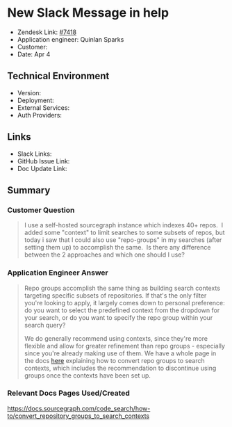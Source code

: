 
# New Slack Message in help <!-- Ticket Title  Hint: include keywords to make it searchable -->

- Zendesk Link: [#7418](https://sourcegraph.zendesk.com/agent/tickets/7418)
- Application engineer: Quinlan Sparks
- Customer: <!-- Redact if this contains personally identifying information -->
- Date: Apr 4

<!-- Data populated from integration, speak to Ben Gordon or Michael Bali if not working -->
<!-- During Internal team trial, fill missing data manually (we are waiting for all data to sync) -->

## Technical Environment
- Version: 
- Deployment:
- External Services:
- Auth Providers:


## Links
<!-- Data for application engineer manual entry -->
- Slack Links:
- GitHub Issue Link:
- Doc Update Link:

## Summary
### Customer Question
> I use a self-hosted sourcegraph instance which indexes 40+ repos.  I added some "context" to limit searches to some subsets of repos, but today i saw that I could also use "repo-groups" in my searches (after setting them up) to accomplish the same.  Is there any difference between the 2 approaches and which one should I use?


### Application Engineer Answer
> Repo groups accomplish the same thing as building search contexts targeting specific subsets of repositories. If that's the only filter you're looking to apply, it largely comes down to personal preference: do you want to select the predefined context from the dropdown for your search, or do you want to specify the repo group within your search query?
>
> We do generally recommend using contexts, since they're more flexible and allow for greater refinement than repo groups - especially since you're already making use of them. We have a whole page in the docs [here](https://docs.sourcegraph.com/code_search/how-to/convert_repository_groups_to_search_contexts) explaining how to convert repo groups to search contexts, which includes the recommendation to discontinue using groups once the contexts have been set up.


### Relevant Docs Pages Used/Created
https://docs.sourcegraph.com/code_search/how-to/convert_repository_groups_to_search_contexts

<!-- Once complete, upload a copy to https://github.com/sourcegraph/support-tools-internal/tree/main/resolved-tickets as a .md file -->
<!-- Name the file 7418.md -->
